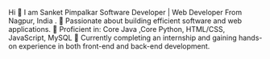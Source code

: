 Hi 👋
 I am Sanket Pimpalkar  Software Developer | Web Developer From Nagpur, India .
🔹 Passionate about building efficient software and web applications.
🔹 Proficient in: Core Java ,Core Python, HTML/CSS, JavaScript, MySQL
🔹 Currently completing an internship and gaining hands-on experience
   in both front-end and back-end development.
